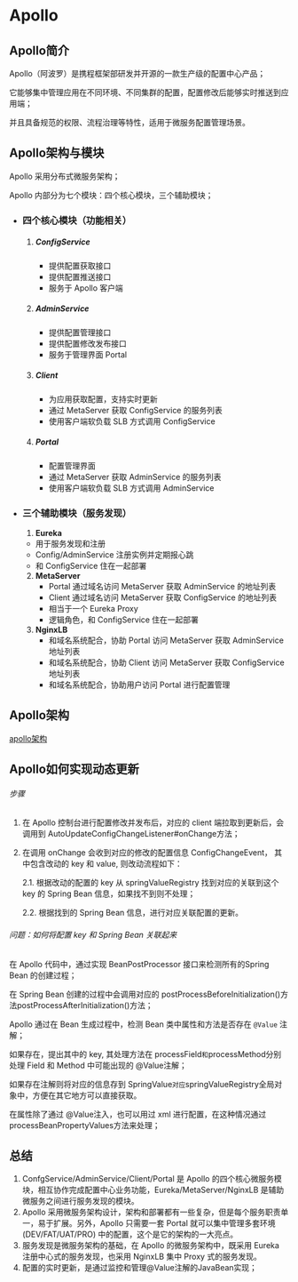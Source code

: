 # Apollo

## Apollo简介

Apollo（阿波罗）是携程框架部研发并开源的一款生产级的配置中心产品；

它能够集中管理应用在不同环境、不同集群的配置，配置修改后能够实时推送到应用端；

并且具备规范的权限、流程治理等特性，适用于微服务配置管理场景。

## Apollo架构与模块

Apollo 采用分布式微服务架构；

Apollo 内部分为七个模块：四个核心模块，三个辅助模块；

- ### 四个核心模块（功能相关）

  1. ##### ConfigService

     - 提供配置获取接口
     - 提供配置推送接口
     - 服务于 Apollo 客户端

  2. ##### AdminService

     - 提供配置管理接口
     - 提供配置修改发布接口
     - 服务于管理界面 Portal

  3. ##### Client

     - 为应用获取配置，支持实时更新
     - 通过 MetaServer 获取 ConfigService 的服务列表
     - 使用客户端软负载 SLB 方式调用 ConfigService

  4. ##### Portal

     - 配置管理界面
     - 通过 MetaServer 获取 AdminService 的服务列表
     - 使用客户端软负载 SLB 方式调用 AdminService

- ### 三个辅助模块（服务发现）

  1.  **Eureka**
     - 用于服务发现和注册
     - Config/AdminService 注册实例并定期报心跳
     - 和 ConfigService 住在一起部署
  2. **MetaServer**
     - Portal 通过域名访问 MetaServer 获取 AdminService 的地址列表
     - Client 通过域名访问 MetaServer 获取 ConfigService 的地址列表
     - 相当于一个 Eureka Proxy
     - 逻辑角色，和 ConfigService 住在一起部署
  3. **NginxLB**
     - 和域名系统配合，协助 Portal 访问 MetaServer 获取 AdminService 地址列表
     - 和域名系统配合，协助 Client 访问 MetaServer 获取 ConfigService 地址列表
     - 和域名系统配合，协助用户访问 Portal 进行配置管理

## Apollo架构

[apollo架构](https://www.infoq.cn/article/ctrip-apollo-configuration-center-architecture)

## Apollo如何实现动态更新

###### 步骤

1. 在 Apollo 控制台进行配置修改并发布后，对应的 client 端拉取到更新后，会调用到 AutoUpdateConfigChangeListener#onChange方法；

2. 在调用 onChange 会收到对应的修改的配置信息 ConfigChangeEvent， 其中包含改动的 key 和 value, 则改动流程如下：

   2.1. 根据改动的配置的 key 从 springValueRegistry 找到对应的关联到这个 key 的 Spring Bean 信息，如果找不到则不处理；

   2.2. 根据找到的 Spring Bean 信息，进行对应关联配置的更新。

###### 问题：如何将配置 key 和 Spring Bean 关联起来

在 Apollo 代码中，通过实现 BeanPostProcessor 接口来检测所有的Spring Bean 的创建过程；

在 Spring Bean 创建的过程中会调用对应的 postProcessBeforeInitialization()方法postProcessAfterInitialization()方法；

Apollo 通过在 Bean 生成过程中，检测 Bean 类中属性和方法是否存在 `@Value` 注解；

如果存在，提出其中的 key, 其处理方法在 processField` 和 `processMethod分别处理 Field 和 Method 中可能出现的 @Value注解；

如果存在注解则将对应的信息存到 SpringValue` 对应 `springValueRegistry全局对象中，方便在其它地方可以直接获取。

在属性除了通过 @Value注入，也可以用过 xml 进行配置，在这种情况通过 processBeanPropertyValues方法来处理；

## 总结

1. ConfgService/AdminService/Client/Portal 是 Apollo 的四个核心微服务模块，相互协作完成配置中心业务功能，Eureka/MetaServer/NginxLB 是辅助微服务之间进行服务发现的模块。
2. Apollo 采用微服务架构设计，架构和部署都有一些复杂，但是每个服务职责单一，易于扩展。另外，Apollo 只需要一套 Portal 就可以集中管理多套环境 (DEV/FAT/UAT/PRO) 中的配置，这个是它的架构的一大亮点。
3. 服务发现是微服务架构的基础，在 Apollo 的微服务架构中，既采用 Eureka 注册中心式的服务发现，也采用 NginxLB 集中 Proxy 式的服务发现。
4. 配置的实时更新，是通过监控和管理@Value注解的JavaBean实现；

